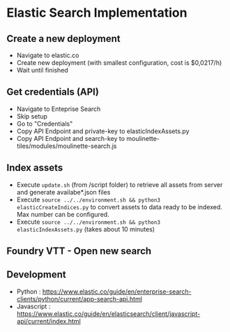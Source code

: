 # Elastic Search Implementation

## Create a new deployment

* Navigate to elastic.co
* Create new deployment (with smallest configuration, cost is $0,0217/h)
* Wait until finished

## Get credentials (API)

* Navigate to Enteprise Search
* Skip setup
* Go to "Credentials"
* Copy API Endpoint and private-key to elasticIndexAssets.py
* Copy API Endpoint and search-key to moulinette-tiles/modules/moulinette-search.js

## Index assets

* Execute `update.sh` (from /script folder) to retrieve all assets from server and generate availabe*.json files
* Execute `source ../../environment.sh && python3 elasticCreateIndices.py` to convert assets to data ready to be indexed. Max number can be configured.
* Execute `source ../../environment.sh && python3 elasticIndexAssets.py` (takes about 10 minutes)

## Foundry VTT - Open new search


## Development

* Python : https://www.elastic.co/guide/en/enterprise-search-clients/python/current/app-search-api.html
* Javascript : https://www.elastic.co/guide/en/elasticsearch/client/javascript-api/current/index.html
